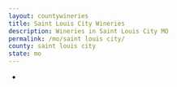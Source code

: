```yaml
---
layout: countywineries
title: Saint Louis City Wineries
description: Wineries in Saint Louis City MO
permalink: /mo/saint louis city/
county: saint louis city
state: mo
---
```

-
